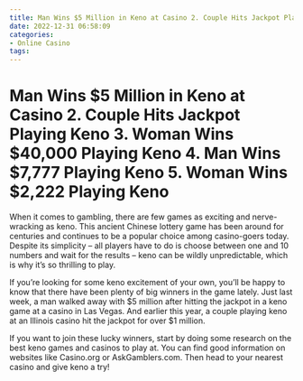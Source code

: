 ```yaml
---
title: Man Wins $5 Million in Keno at Casino 2. Couple Hits Jackpot Playing Keno 3. Woman Wins $40,000 Playing Keno 4. Man Wins $7,777 Playing Keno 5. Woman Wins $2,222 Playing Keno
date: 2022-12-31 06:58:09
categories:
- Online Casino
tags:
---
```



#  Man Wins $5 Million in Keno at Casino 2. Couple Hits Jackpot Playing Keno 3. Woman Wins $40,000 Playing Keno 4. Man Wins $7,777 Playing Keno 5. Woman Wins $2,222 Playing Keno

When it comes to gambling, there are few games as exciting and nerve-wracking as keno. This ancient Chinese lottery game has been around for centuries and continues to be a popular choice among casino-goers today. Despite its simplicity – all players have to do is choose between one and 10 numbers and wait for the results – keno can be wildly unpredictable, which is why it’s so thrilling to play.

If you’re looking for some keno excitement of your own, you’ll be happy to know that there have been plenty of big winners in the game lately. Just last week, a man walked away with $5 million after hitting the jackpot in a keno game at a casino in Las Vegas. And earlier this year, a couple playing keno at an Illinois casino hit the jackpot for over $1 million.

If you want to join these lucky winners, start by doing some research on the best keno games and casinos to play at. You can find good information on websites like Casino.org or AskGamblers.com. Then head to your nearest casino and give keno a try!